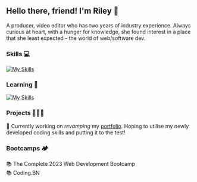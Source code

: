 ## Hello there, friend! I'm Riley 👋

<!--
**rileyach/rileyach** is a ✨ _special_ ✨ repository because its `README.md` (this file) appears on your GitHub profile.
-->
A producer, video editor who has two years of industry experience. Always curious at heart, with a hunger for knowledge, she found interest in a place that she least expected - the world of web/software dev.


### Skills 💻
[![My Skills](https://skills.thijs.gg/icons?i=html,css,js,nodejs,git,mongodb,mysql&theme=light)](https://skills.thijs.gg)

### Learning 📖
[![My Skills](https://skills.thijs.gg/icons?i=react&theme=light)](https://skills.thijs.gg)

### Projects 👩🏻‍💻
🔭 Currently working on <i>revamping</i> my <a href="rileyhan.wixsite.com/hello">portfolio</a>.
Hoping to utilise my newly developed coding skills and putting it to the test!



### Bootcamps 🏕
📚 The Complete 2023 Web Development Bootcamp<br>
📚 Coding.BN





